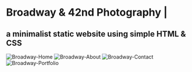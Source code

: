 # Broadway & 42nd Photography | 
## a minimalist static website using simple HTML & CSS 

![Broadway-Home](https://user-images.githubusercontent.com/73366421/102925159-e4bbe380-4460-11eb-9f78-bfe8ba0b6e7f.png)
![Broadway-About](https://user-images.githubusercontent.com/73366421/102925163-e685a700-4460-11eb-9782-f67b15707156.png)
![Broadway-Contact](https://user-images.githubusercontent.com/73366421/102925171-e9809780-4460-11eb-8bba-e3cebffd388f.png)
![Broadway-Portfolio](https://user-images.githubusercontent.com/73366421/102925173-eab1c480-4460-11eb-9b6d-1751f432cfef.png)
